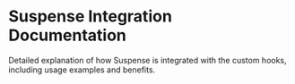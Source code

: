 # Suspense Integration Documentation

Detailed explanation of how Suspense is integrated with the custom hooks, including usage examples and benefits.